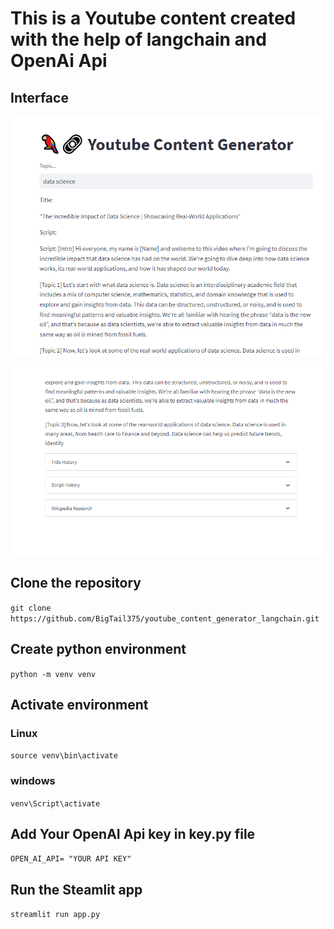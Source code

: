 # This is a Youtube content created with the help of langchain and OpenAi Api


## Interface

![](https://github.com/BigTail375/youtube_content_generator_langchain/blob/main/images/image1.png)

![](https://github.com/BigTail375/youtube_content_generator_langchain/blob/main/images/image2.png)

## Clone the repository

`git clone https://github.com/BigTail375/youtube_content_generator_langchain.git`


## Create python environment

`python -m venv venv`


## Activate environment 

### Linux
`source venv\bin\activate`
### windows
`venv\Script\activate`

## Add Your OpenAI Api key in key.py file
`OPEN_AI_API= "YOUR API KEY"`

## Run the Steamlit app
`streamlit run app.py`

